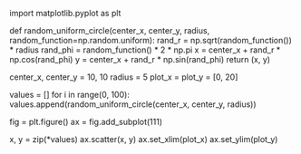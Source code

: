 import matplotlib.pyplot as plt

def random_uniform_circle(center_x, center_y, radius, random_function=np.random.uniform):
    rand_r = np.sqrt(random_function()) * radius
    rand_phi = random_function() * 2 * np.pi
    x = center_x + rand_r * np.cos(rand_phi)
    y = center_x + rand_r * np.sin(rand_phi)
    return (x, y)

center_x, center_y = 10, 10
radius = 5
plot_x = plot_y = [0, 20]

values = []
for i in range(0, 100):
    values.append(random_uniform_circle(center_x, center_y, radius))

fig = plt.figure()
ax = fig.add_subplot(111)

x, y = zip(*values)
ax.scatter(x, y)
ax.set_xlim(plot_x)
ax.set_ylim(plot_y)
